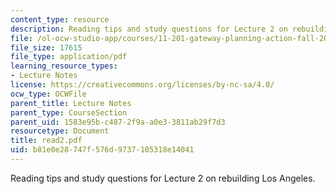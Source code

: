 ```yaml
---
content_type: resource
description: Reading tips and study questions for Lecture 2 on rebuilding Los Angeles.
file: /ol-ocw-studio-app/courses/11-201-gateway-planning-action-fall-2007/b81e0e28747f576d9737105318e14041_read2.pdf
file_size: 17615
file_type: application/pdf
learning_resource_types:
- Lecture Notes
license: https://creativecommons.org/licenses/by-nc-sa/4.0/
ocw_type: OCWFile
parent_title: Lecture Notes
parent_type: CourseSection
parent_uid: 1583e95b-c487-2f9a-a0e3-3811ab29f7d3
resourcetype: Document
title: read2.pdf
uid: b81e0e28-747f-576d-9737-105318e14041
---
```

Reading tips and study questions for Lecture 2 on rebuilding Los Angeles.